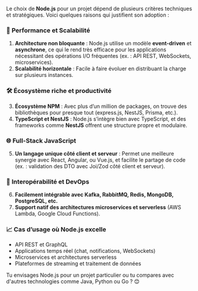 Le choix de **Node.js** pour un projet dépend de plusieurs critères techniques et stratégiques. Voici quelques raisons qui justifient son adoption :  

### 🚀 **Performance et Scalabilité**  
1. **Architecture non bloquante** : Node.js utilise un modèle **event-driven** et **asynchrone**, ce qui le rend très efficace pour les applications nécessitant des opérations I/O fréquentes (ex. : API REST, WebSockets, microservices).  
2. **Scalabilité horizontale** : Facile à faire évoluer en distribuant la charge sur plusieurs instances.  

### 🛠️ **Écosystème riche et productivité**  
3. **Écosystème NPM** : Avec plus d’un million de packages, on trouve des bibliothèques pour presque tout (express.js, NestJS, Prisma, etc.).  
4. **TypeScript et NestJS** : Node.js s’intègre bien avec TypeScript, et des frameworks comme **NestJS** offrent une structure propre et modulaire.  

### 🌐 **Full-Stack JavaScript**  
5. **Un langage unique côté client et serveur** : Permet une meilleure synergie avec React, Angular, ou Vue.js, et facilite le partage de code (ex. : validation des DTO avec Joi/Zod côté client et serveur).  

### 🔗 **Interopérabilité et DevOps**  
6. **Facilement intégrable avec Kafka, RabbitMQ, Redis, MongoDB, PostgreSQL, etc.**  
7. **Support natif des architectures microservices et serverless** (AWS Lambda, Google Cloud Functions).  

### 📈 **Cas d’usage où Node.js excelle**  
- API REST et GraphQL  
- Applications temps réel (chat, notifications, WebSockets)  
- Microservices et architectures serverless  
- Plateformes de streaming et traitement de données  

Tu envisages Node.js pour un projet particulier ou tu compares avec d'autres technologies comme Java, Python ou Go ? 😊